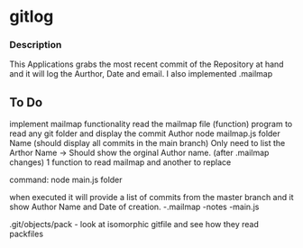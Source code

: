 # gitlog

### Description

This Applications grabs the most recent commit of the Repository at hand and it will log the Aurthor, Date and email. I also implemented .mailmap

## To Do

implement mailmap functionality
read the mailmap file (function)
program to read any git folder and display the commit Author
node mailmap.js folder Name (should display all commits in the main branch)
Only need to list the Arthor Name -> Should show the orginal Author name. (after .mailmap changes)
1 function to read mailmap and another to replace

command:
node main.js folder

when executed it will provide a list of commits from the master branch and it show Author Name and Date of creation.
-.mailmap
-notes
-main.js

.git/objects/pack - look at isomorphic gitfile and see how they read packfiles
